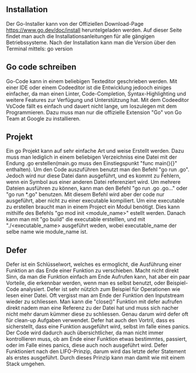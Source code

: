 Installation
---

Der Go-Installer kann von der Offiziellen Download-Page https://www.go.dev/doc/install heruntelgeladen werden.
Auf dieser Seite findet man auch die Installationsanleitungen für alle gängigen Betriebssysteme.
Nach der Installation kann man die Version über den Terminal mittels: go version

Go code schreiben
---
Go-Code kann in einem beliebigen Texteditor geschrieben werden. Mit einer IDE oder einem Codeeditor ist die
Entwicklung jedooch einiges einfacher, da man einen Linter, Code-Completion, Syntax-Highlighting und weitere
Features zur Verfügung und Unterstützung hat.
Mit dem Codeeditor VsCode fällt es einfach und dauert nicht lange, um loszulegen mit dem Programmieren. Dazu
muss man nur die offizielle Extension "Go" von Go Team at Google zu installieren.

Projekt
---

Ein go Projekt kann auf sehr einfache Art und weise Erstellt werden. Dazu muss man lediglich in einem beliebigen
Verzeichniss eine Datei mit der Endung .go erstellen(main.go muss den Einstiegspunkt "func main(){}" enthalten).
Um den Code auszuführen benutzt man den Befehl "go run <file>.go". Jedoch wird nur diese Datei dann ausgeführt,
und es kommt zu Fehlern, wenn ein Symbol aus einer anderen Datei referenziert wird. Um mehrere Dateien ausführen
zu können, kann man den Befehl "go run <fil1>.go <fil2>.go..." oder "go run *.go" benutzen.
Mit diesem Befehl wird aber der code nur ausgeführt, aber nicht zu einer executable kompiliert.
Um eine executable zu erstellen braucht man in einem Project ein Modul benötigt. Dies kann mithilfe des Befehls
"go mod init <module_name>" estellt werden. Danach kann man mit "go build" die executable erstelllen,
und mit "./<executable_name> ausgeführt weden, wobei executable_name der selbe name wie module_name ist.


Defer
---

Defer ist ein Schlüsselwort, welches es ermoglicht, die Ausführung einer Funktion an das Ende einer Funktion zu verschieben.
Macht nicht direkt Sinn, da man die Funktion einfach am Ende Aufrufen kann, hat aber ein paar Vorteile, die erkennbar werden,
wenn man es selbst benutzt, oder Beispiel-Code analysiert.
Defer ist sehr nützlch zum Beispiel für Operationen wie lesen einer Datei. Oft vergisst man am Ende der Funktion den Inputstream
wieder zu schliessen. Man kann die "close()" Funktion mit defer aufrufen direkt nadem man eine Referenz zu der Datei hat und muss
sich nacher nicht mehr darum kümmer diese zu schliessen. Genau darum wird defer oft für clean-up Aufgaben verwendet.
Defer hat auch den Vortril, dass es sicherstellt, dass eine Funktion ausgeführt wird, selbst im falle eines panics.
Der Code wird dadurch auch übersichtlicher, da man nicht immer kontrollieren muss, ob am Ende einer Funktion etwas bestimmtes,
passiert, oder im Falle eines panics, diese auch noch ausgeführt wird.
Defer Funktioniert nach den LIFO-Prinzip, darum wird das letzte defer Statement als erstes ausgeführt. Durch dieses Prinzip kann man
damit wie mit einem Stack umgehen.

